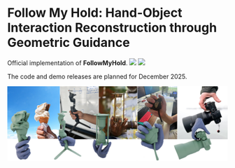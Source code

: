 # Follow My Hold: Hand-Object Interaction Reconstruction through Geometric Guidance

Official implementation of **FollowMyHold**.
<a href='https://aidilayce.github.io/FollowMyHold-page/'><img src='https://img.shields.io/badge/Project-Page-blue'></a>
<a href='[https://arxiv.org/abs/2503.21313](https://github.com/aidilayce/FollowMyHold)'><img src='https://img.shields.io/badge/Paper-arXiv-red'></a>

The code and demo releases are planned for December 2025.

![teaser](assets/teaser.png)
